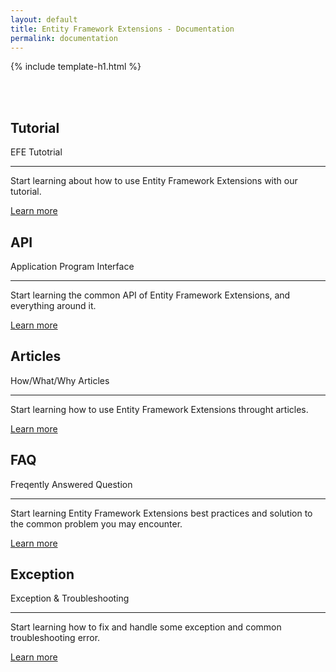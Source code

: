 ```yaml
---
layout: default
title: Entity Framework Extensions - Documentation
permalink: documentation
---
```


{% include template-h1.html %}

<br /><br />

<div class="row">
	<div class="col-md-6 col-lg-4">
		<div class="jumbotron">
			<h2 class="display-4">Tutorial</h2>
			<p class="lead">EFE Tutotrial</p>
			<hr class="my-4">
			<p>Start learning about how to use Entity Framework Extensions with our tutorial.</p>
			<p class="lead">
				<a class="btn btn-primary btn-lg" href="overview" role="button">Learn more</a>
			</p>
		</div>
	</div>
	<div class="col-md-6 col-lg-4">
		<div class="jumbotron">
			<h2 class="display-4">API</h2>
			<p class="lead">Application Program Interface</p>
			<hr class="my-4">
			<p>Start learning the common API of Entity Framework Extensions, and everything around it.</p>
			<p class="lead">
				<a class="btn btn-primary btn-lg" href="api" role="button">Learn more</a>
			</p>
		</div>
	</div>
	<div class="col-md-6 col-lg-4">
		<div class="jumbotron">
			<h2 class="display-4">Articles</h2>
			<p class="lead">How/What/Why Articles</p>
			<hr class="my-4">
			<p>Start learning how to use Entity Framework Extensions throught articles.</p>
			<p class="lead">
				<a class="btn btn-primary btn-lg" href="articles" role="button">Learn more</a>
			</p>
		</div>
	</div>
	<div class="col-md-6 col-lg-4">
		<div class="jumbotron">
			<h2 class="display-4">FAQ</h2>
			<p class="lead">Freqently Answered Question</p>
			<hr class="my-4">
			<p>Start learning Entity Framework Extensions best practices and solution to the common problem you may encounter.</p>
			<p class="lead">
				<a class="btn btn-primary btn-lg" href="faq" role="button">Learn more</a>
			</p>
		</div>
	</div>
	<div class="col-md-6 col-lg-4">
		<div class="jumbotron">
			<h2 class="display-4">Exception</h2>
			<p class="lead">Exception & Troubleshooting</p>
			<hr class="my-4">
			<p>Start learning how to fix and handle some exception and common troubleshooting error.</p>
			<p class="lead">
				<a class="btn btn-primary btn-lg" href="troubleshooting" role="button">Learn more</a>
			</p>
		</div>
	</div>
</div>
